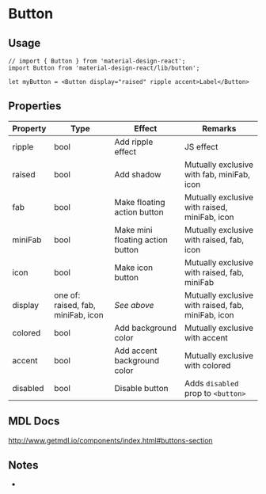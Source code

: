 # Button

## Usage
```
// import { Button } from 'material-design-react';
import Button from 'material-design-react/lib/button';

let myButton = <Button display="raised" ripple accent>Label</Button>
```

## Properties
Property | Type | Effect | Remarks
-------- | ------ | ------ | -------
ripple | bool | Add ripple effect | JS effect
raised | bool | Add shadow | Mutually exclusive with fab, miniFab, icon
fab | bool | Make floating action button | Mutually exclusive with raised, miniFab, icon
miniFab | bool | Make mini floating action button | Mutually exclusive with raised, fab, icon
icon | bool | Make icon button | Mutually exclusive with raised, fab, miniFab
display | one of: raised, fab, miniFab, icon | *See above* | Mutually exclusive with raised, fab, miniFab, icon
colored | bool | Add background color | Mutually exclusive with accent
accent | bool | Add accent background color  | Mutually exclusive with colored
disabled | bool | Disable button | Adds `disabled` prop to `<button>`

## MDL Docs

http://www.getmdl.io/components/index.html#buttons-section


## Notes
-
